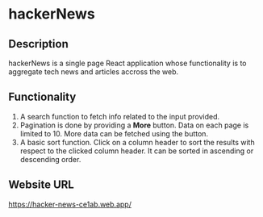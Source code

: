 # hackerNews

## Description
hackerNews is a single page React application whose functionality is to aggregate tech news and articles accross the web. 

## Functionality
1. A search function to fetch info related to the input provided.
2. Pagination is done by providing a **More** button. Data on each page is limited to 10. More data can be fetched using the button.
3. A basic sort function. Click on a column header to sort the results with respect to the clicked column header. It can be sorted in ascending or descending order.
 

## Website URL
https://hacker-news-ce1ab.web.app/ 
